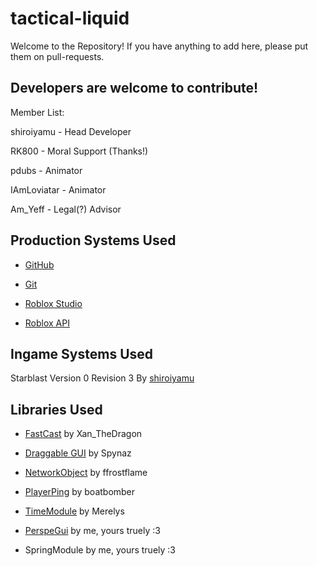 # tactical-liquid
Welcome to the Repository!
If you have anything to add here, please put them on pull-requests.

## Developers are welcome to contribute!
Member List:

shiroiyamu - Head Developer

RK800 - Moral Support (Thanks!)

pdubs - Animator

IAmLoviatar - Animator

Am_Yeff - Legal(?) Advisor


## Production Systems Used
- [GitHub](https://github.com)
- [Git](https://git-scm.com)

- [Roblox Studio](https://www.roblox.com/create)
- [Roblox API](https://developer.roblox.com/en-us/api-reference)

## Ingame Systems Used

Starblast Version 0 Revision 3 By [shiroiyamu](https://github.com/ShiroiKegawa32)

## Libraries Used
- [FastCast](https://devforum.roblox.com/t/making-a-combat-game-with-ranged-weapons-fastcast-may-be-the-module-for-you/133474) by Xan_TheDragon

- [Draggable GUI](https://devforum.roblox.com/t/simple-module-for-creating-draggable-gui-elements/230678) by Spynaz

- [NetworkObject](https://devforum.roblox.com/t/networkobject-a-light-weight-network-module-usable-for-everyone/1526416) by ffrostflame

- [PlayerPing](https://devforum.roblox.com/t/playerping-get-client-ping-times-on-the-server/813039) by boatbomber

- [TimeModule](https://www.roblox.com/library/139051140/TimeModule) by Merelys

- [PerspeGui](https://devforum.roblox.com/t/perspegui-a-way-to-make-perspective-transitions/1669224) by me, yours truely :3

- SpringModule by me, yours truely :3
